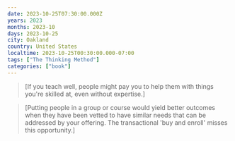 ```yaml
---
date: 2023-10-25T07:30:00.000Z
years: 2023
months: 2023-10
days: 2023-10-25
city: Oakland
country: United States
localtime: 2023-10-25T00:30:00.000-07:00
tags: ["The Thinking Method"]
categories: ["book"]
---
```

> [If you teach well, people might pay you to help them with things you're skilled at, even without expertise.]

> [Putting people in a group or course would yield better outcomes when they have been vetted to have similar needs that can be addressed by your offering. The transactional 'buy and enroll' misses this opportunity.]
